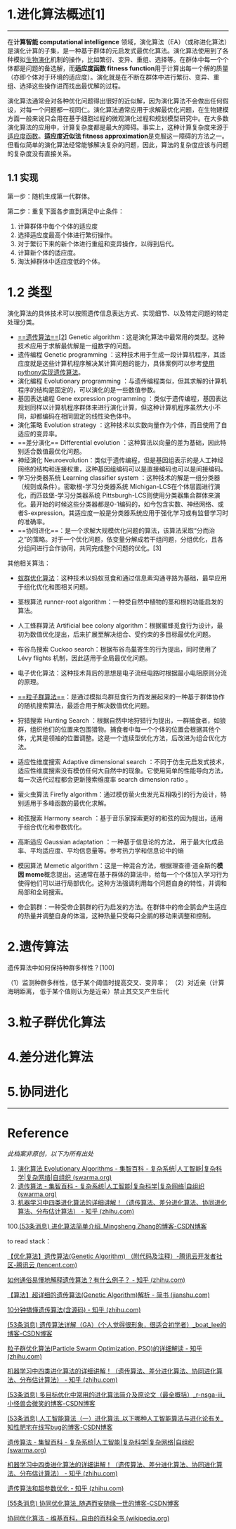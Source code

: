 # 1.进化算法概述[1]

<hr>

在**计算智能 computational intelligence** 领域，演化算法（EA）（或称进化算法）是演化计算的子集，是一种基于群体的元启发式最优化算法。演化算法使用到了各种模拟[生物演化](https://wiki.swarma.org/index.php?title=生物演化&action=edit&redlink=1)机制的操作，比如繁衍、变异、重组、选择等。在群体中每一个个体都是问题的备选解，而**适应度函数 fitness function**用于计算出每一个解的质量（亦即个体对于环境的适应度）。演化就是在不断在群体中进行繁衍、变异、重组、选择这些操作进而找出最优解的过程。


演化算法通常会对各种优化问题得出很好的近似解，因为演化算法不会做出任何假设，对每一个问题都一视同仁。演化算法通常应用于求解最优化问题，在生物建模方面一般来说只会用在基于细胞过程的微观演化过程和规划模型研究中。在大多数演化算法的应用中，计算复杂度都是最大的障碍。事实上，这种计算复杂度来源于[适应度函数](https://wiki.swarma.org/index.php?title=适应度函数&action=edit&redlink=1)。**适应度近似法 fitness approximation**是克服这一障碍的方法之一。但看似简单的演化算法经常能够解决复杂的问题，因此，算法的复杂度应该与问题的复杂度没有直接关系。

## 1.1 实现

第一步：随机生成第一代群体。

第二步：重复下面各步直到满足中止条件：

1. 计算群体中每个个体的适应度
2. 选择适应度最高个体进行繁衍操作。
3. 对于繁衍下来的新个体进行重组和变异操作，以得到后代。
4. 计算新个体的适应度。
5. 淘汰掉群体中适应度低的个体。

# 1.2 类型

演化算法的具体技术可以按照遗传信息表达方式、实现细节、以及特定问题的特定处理分类。

- [==遗传算法==[2]](https://wiki.swarma.org/index.php/遗传算法) Genetic algorithm：这是演化算法中最常用的类型。这种技术应用于求解最优解是一组数字的问题。
- 遗传编程 Genetic programming ：这种技术用于生成一段计算机程序，其适应度就是这些计算机程序解决某计算问题的能力，具体案例可以参考[使用pythony实现遗传算法](https://wiki.swarma.org/index.php/使用pythony实现遗传算法)。
- 演化编程 Evolutionary programming ：与遗传编程类似，但其求解的计算机程序的结构是固定的，可以演化的是一些数值参数。
- 基因表达编程 Gene expression programming ：类似于遗传编程，基因表达规划同样以计算机程序群体来进行演化计算，但这种计算机程序虽然大小不同，却都编码在相同固定的线性染色体中。
- 演化策略 Evolution strategy ：这种技术以实数向量作为个体，而且使用了自适应的变异率。
- ==差分演化== Differential evolution ：这种算法以向量的差为基础，因此特别适合数值最优化问题。
- 神经演化 Neuroevolution：类似于遗传编程，但是基因组表示的是人工神经网络的结构和连接权重，这种基因组编码可以是直接编码也可以是间接编码。
- 学习分类器系统 Learning classifier system ：这种技术的解是一组分类器（规则或条件）。密歇根-学习分类器系统 Michigan-LCS在个体层面进行演化，而匹兹堡-学习分类器系统 Pittsburgh-LCS则使用分类器集合群体来演化。最开始的时候这些分类器都是0-1编码的，如今包含实数、神经网络、或者S-expression。其适应度一般是分类器系统应用于强化学习或有监督学习时的准确率。
- ==协同进化==：是一个求解大规模优化问题的算法，该算法采取“分而治之”的策略。对于一个优化问题，依变量分解成若干组问题，分组优化，且各分组间进行合作协同，共同完成整个问题的优化。[3]

其他相关算法：

- [蚁群优化算法](https://wiki.swarma.org/index.php/蚁群优化算法)：这种技术以蚂蚁觅食和通过信息素沟通寻路为基础，最早应用于组化优化和图相关问题。
- 茎根算法 runner-root algorithm：一种受自然中植物的茎和根的功能启发的算法。
- 人工蜂群算法 Artificial bee colony algorithm：根据蜜蜂觅食行为设计，最初为数值优化提出，后来扩展至解决组合、受约束的多目标最优化问题。
- 布谷鸟搜索 Cuckoo search：根据布谷鸟巢寄生的行为提出，同时使用了 Lévy flights 机制，因此适用于全局最优化问题。
- 电子优化算法：这种技术背后的思想是电子流经电路时根据最小电阻原则分流的原理。

- [==粒子群算法==](https://wiki.swarma.org/index.php?title=粒子群算法&action=edit&redlink=1)：是通过模拟鸟群觅食行为而发展起来的一种基于群体协作的随机搜索算法，最适合用于解决数值优化问题。

- 狩猎搜索 Hunting Search ：根据自然中地狩猎行为提出，一群捕食者，如狼群，组织他们的位置来包围猎物。捕食者中每一个个体的位置会根据其他个体，尤其是领袖的位置调整。这是一个连续型优化方法，后改进为组合优化方法。
- 适应性维度搜索 Adaptive dimensional search ：不同于仿生元启发式技术，适应性维度搜索没有模仿任何大自然中的现象。它使用简单的性能导向方法，每一次迭代过程都会更新搜索维度率 search dimension ratio 。
- 萤火虫算法 Firefly algorithm：通过模仿萤火虫发光互相吸引的行为设计，特别适用于多峰函数的最优化求解。
- 和弦搜索 Harmony search ：基于音乐家探索更好的和弦的因为提出，适用于组合优化和参数优化。
- 高斯适应 Gaussian adaptation ：一种基于信息论的方法， 用于最大化成品率、平均适应度、平均信息量等。参考热力学和信息论中的熵
- 模因算法 Memetic algorithm：这是一种混合方法，根据理查德·道金斯的**模因 meme**概念提出。这通常在基于群体的算法中，给每一个个体加入学习行为使得他们可以进行局部优化。这种方法强调利用每个问题自身的特性，并调和局部和全局搜索。
- 帝企鹅群：一种受帝企鹅群的行为启发的方法。在群体中的帝企鹅会产生适应的热量并调整自身的体温，这种热量只受每只企鹅的移动来调整和控制。



# 2.遗传算法

 遗传算法中如何保持种群多样性？[100]

  （1）监测种群多样性，低于某个阈值时提高交叉、变异率； （2）对近亲（计算海明距离， 低于某个值则认为是近亲）禁止其交叉产生后代

# 3.粒子群优化算法

# 4.差分进化算法

# 5.协同进化

<hr>

# Reference

*此档案非原创，以下为所有出处*

1. [演化算法 Evolutionary Algorithms - 集智百科 - 复杂系统|人工智能|复杂科学|复杂网络|自组织 (swarma.org)](https://wiki.swarma.org/index.php/演化算法_Evolutionary_Algorithms)
2. [遗传算法 - 集智百科 - 复杂系统|人工智能|复杂科学|复杂网络|自组织 (swarma.org)](https://wiki.swarma.org/index.php/遗传算法)
3. [机器学习中四类进化算法的详细讲解！（遗传算法、差分进化算法、协同进化算法、分布估计算法） - 知乎 (zhihu.com)](https://zhuanlan.zhihu.com/p/442270629)

100.[(53条消息) 进化算法简单介绍_Mingsheng Zhang的博客-CSDN博客](https://blog.csdn.net/youhuakongzhi/article/details/122201635)







to read stack：

[【优化算法】遗传算法(Genetic Algorithm) （附代码及注释）-腾讯云开发者社区-腾讯云 (tencent.com)](https://cloud.tencent.com/developer/article/1425840)

[如何通俗易懂地解释遗传算法？有什么例子？ - 知乎 (zhihu.com)](https://www.zhihu.com/question/23293449)

[【算法】超详细的遗传算法(Genetic Algorithm)解析 - 简书 (jianshu.com)](https://www.jianshu.com/p/ae5157c26af9)

[10分钟搞懂遗传算法(含源码) - 知乎 (zhihu.com)](https://zhuanlan.zhihu.com/p/33042667)

[(53条消息) 遗传算法详解（GA）（个人觉得很形象，很适合初学者）_boat_lee的博客-CSDN博客](https://blog.csdn.net/u010451580/article/details/51178225)

[粒子群优化算法(Particle Swarm Optimization, PSO)的详细解读 - 知乎 (zhihu.com)](https://zhuanlan.zhihu.com/p/346355572)

[机器学习中四类进化算法的详细讲解！（遗传算法、差分进化算法、协同进化算法、分布估计算法） - 知乎 (zhihu.com)](https://zhuanlan.zhihu.com/p/442270629)

[(53条消息) 多目标优化中常用的进化算法简介及原论文（最全概括）_r-nsga-iii_小怪兽会微笑的博客-CSDN博客](https://blog.csdn.net/a1920993165/article/details/114738229)

[(53条消息) 人工智能算法（一）进化算法_以下哪种人工智能算法与进化论有关_知性肥宅在线写bug的博客-CSDN博客](https://blog.csdn.net/ACM5100/article/details/86556394)

[遗传算法 - 集智百科 - 复杂系统|人工智能|复杂科学|复杂网络|自组织 (swarma.org)](https://wiki.swarma.org/index.php/遗传算法)

[机器学习中四类进化算法的详细讲解！（遗传算法、差分进化算法、协同进化算法、分布估计算法） - 知乎 (zhihu.com)](https://zhuanlan.zhihu.com/p/442270629)

[遗传算法和超参数优化 - 知乎 (zhihu.com)](https://zhuanlan.zhihu.com/p/123319468)

[(55条消息) 协同优化算法_随遇而安随缘一世的博客-CSDN博客](https://blog.csdn.net/lcj_cjfykx/article/details/7661576)

[协同优化算法 - 维基百科，自由的百科全书 (wikipedia.org)](https://zh.wikipedia.org/wiki/协同优化算法)

